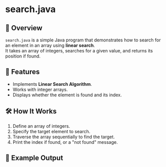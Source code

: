 # search.java

## 📌 Overview
`search.java` is a simple Java program that demonstrates how to search for an element in an array using **linear search**.  
It takes an array of integers, searches for a given value, and returns its position if found.

## 🚀 Features
- Implements **Linear Search Algorithm**.
- Works with integer arrays.
- Displays whether the element is found and its index.

## 🛠 How It Works
1. Define an array of integers.
2. Specify the target element to search.
3. Traverse the array sequentially to find the target.
4. Print the index if found, or a "not found" message.

## 📄 Example Output

